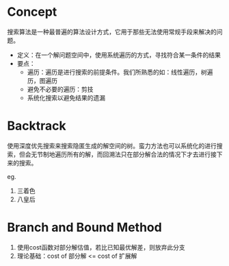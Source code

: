 ﻿# Concept
搜索算法是一种最普遍的算法设计方式，它用于那些无法使用常规手段来解决的问题。

- 定义：在一个解问题空间中，使用系统遍历的方式，寻找符合某一条件的结果
- 要点：
    + 遍历：遍历是进行搜索的前提条件。我们所熟悉的如：线性遍历，树遍历，图遍历
    + 避免不必要的遍历：剪技
    + 系统化搜索以避免结果的遗漏
    
# Backtrack
使用深度优先搜索来搜索隐匿生成的解空间的树。蛮力方法也可以系统化的进行搜索，但会无节制地遍历所有的解，而回溯法只在部分解合法的情况下才去进行接下来的搜索。

eg.  

1. 三着色
2. 八皇后

# Branch and Bound Method
1. 使用cost函数对部分解估值，若比已知最优解差，则放弃此分支
2. 理论基础：cost of 部分解 <= cost of 扩展解